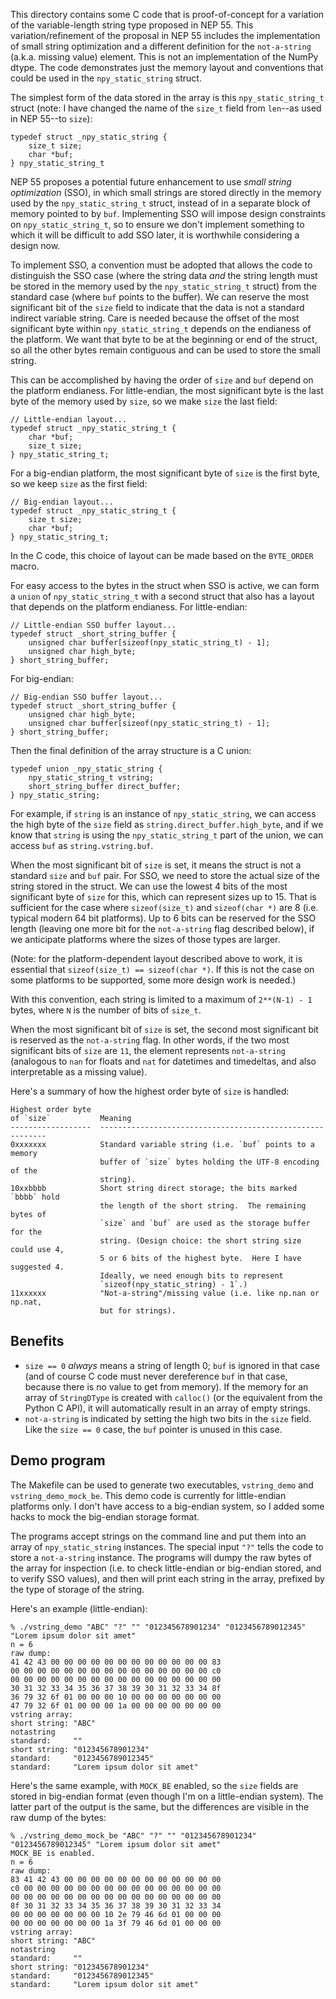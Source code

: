 This directory contains some C code that is proof-of-concept for a
variation of the variable-length string type proposed in NEP 55.
This variation/refinement of the proposal in NEP 55 includes the implementation
of small string optimization and a different definition for the `not-a-string`
(a.k.a. missing value) element.  This is not an implementation of the NumPy
dtype.  The code demonstrates just the memory layout and conventions that could
be used in the `npy_static_string` struct.

The simplest form of the data stored in the array is this `npy_static_string_t`
struct (note: I have changed the name of the `size_t` field from `len`--as used
in NEP 55--to `size`):

    typedef struct _npy_static_string {
        size_t size;
        char *buf;
    } npy_static_string_t

NEP 55 proposes a potential future enhancement to use *small string optimization*
(SSO), in which small strings are stored directly in the memory used by the
`npy_static_string_t` struct, instead of in a separate block of memory pointed to
by `buf`.  Implementing SSO will impose design constraints on `npy_static_string_t`,
so to ensure we don't implement something to which it will be difficult to add SSO
later, it is worthwhile considering a design now.

To implement SSO, a convention must be adopted that allows the code to
distinguish the SSO case (where the string data *and* the string length must
be stored in the memory used by the `npy_static_string_t` struct) from the standard
case (where `buf` points to the buffer).  We can reserve the most significant bit
of the `size` field to indicate that the data is not a standard indirect variable
string.  Care is needed because the offset of the most significant byte within
`npy_static_string_t` depends on the endianess of the platform.  We want that byte
to be at the beginning or end of the struct, so all the other bytes remain
contiguous and can be used to store the small string.

This can be accomplished by having the order of `size` and `buf` depend on the
platform endianess.  For little-endian, the most significant byte is the last
byte of the memory used by `size`, so we make `size` the last field:

    // Little-endian layout...
    typedef struct _npy_static_string_t {
        char *buf;
        size_t size;
    } npy_static_string_t;

For a big-endian platform, the most significant byte of `size` is the first
byte, so we keep `size` as the first field:

    // Big-endian layout...
    typedef struct _npy_static_string_t {
        size_t size;
        char *buf;
    } npy_static_string_t;

In the C code, this choice of layout can be made based on the `BYTE_ORDER`
macro.

For easy access to the bytes in the struct when SSO is active, we can form
a `union` of `npy_static_string_t` with a second struct that also has a layout
that depends on the platform endianess.  For little-endian:

    // Little-endian SSO buffer layout...
    typedef struct _short_string_buffer {
        unsigned char buffer[sizeof(npy_static_string_t) - 1];
        unsigned char high_byte;
    } short_string_buffer;

For big-endian:

    // Big-endian SSO buffer layout...
    typedef struct _short_string_buffer {
        unsigned char high_byte;
        unsigned char buffer[sizeof(npy_static_string_t) - 1];
    } short_string_buffer;

Then the final definition of the array structure is a C union:

    typedef union _npy_static_string {
        npy_static_string_t vstring;
        short_string_buffer direct_buffer;
    } npy_static_string;

For example, if `string` is an instance of `npy_static_string`, we can
access the high byte of the `size` field as `string.direct_buffer.high_byte`,
and if we know that `string` is using the `npy_static_string_t` part of
the union, we can access `buf` as `string.vstring.buf`.

When the most significant bit of `size` is set, it means the struct is not
a standard `size` and `buf` pair.  For SSO, we need to store the actual size
of the string stored in the struct.  We can use the lowest 4 bits of the
most significant byte of `size` for this, which can represent sizes up to 15.
That is sufficient for the case where `sizeof(size_t)` and `sizeof(char *)`
are 8 (i.e. typical modern 64 bit platforms).  Up to 6 bits can be reserved
for the SSO length (leaving one more bit for the `not-a-string` flag
described below), if we anticipate platforms where the sizes of those types
are larger.

(Note: for the platform-dependent layout described above to work, it is
essential that `sizeof(size_t) == sizeof(char *)`.  If this is not the case
on some platforms to be supported, some more design work is needed.)

With this convention, each string is limited to a maximum of `2**(N-1) - 1`
bytes, where `N` is the number of bits of `size_t`.

When the most significant bit of `size` is set, the second most significant
bit is reserved as the `not-a-string` flag.  In other words, if the two
most significant bits of `size` are `11`, the element represents `not-a-string`
(analogous to `nan` for floats and `nat` for datetimes and timedeltas, and
also interpretable as a missing value).

Here's a summary of how the highest order byte of `size` is handled:

    Highest order byte
    of `size`           Meaning
    ------------------  ----------------------------------------------------------
    0xxxxxxx            Standard variable string (i.e. `buf` points to a memory
                        buffer of `size` bytes holding the UTF-8 encoding of the
                        string).
    10xxbbbb            Short string direct storage; the bits marked `bbbb` hold
                        the length of the short string.  The remaining bytes of
                        `size` and `buf` are used as the storage buffer for the
                        string. (Design choice: the short string size could use 4,
                        5 or 6 bits of the highest byte.  Here I have suggested 4.
                        Ideally, we need enough bits to represent
                        `sizeof(npy_static_string) - 1`.)
    11xxxxxx            "Not-a-string"/missing value (i.e. like np.nan or np.nat,
                        but for strings).


Benefits
--------

* `size == 0` *always* means a string of length 0; `buf` is ignored in that
  case (and of course C code must never dereference `buf` in that case, because
  there is no value to get from memory).  If the memory for an array of
  `StringDType` is created with `calloc()` (or the equivalent from the Python
  C API), it will automatically result in an array of empty strings.
* `not-a-string` is indicated by setting the high two bits in the `size` field.
  Like the `size == 0` case, the `buf` pointer is unused in this case.

Demo program
------------
The Makefile can be used to generate two executables, `vstring_demo` and
`vstring_demo_mock_be`.  This demo code is currently for little-endian
platforms only.  I don't have access to a big-endian system, so I added
some hacks to mock the big-endian storage format.

The programs accept strings on the command line and put them into an array
of `npy_static_string` instances.  The special input `"?"` tells the code
to store a `not-a-string` instance.  The programs will dumpy the raw bytes
of the array for inspection (i.e. to check little-endian or big-endian
stored, and to verify SSO values), and then will print each string in the
array, prefixed by the type of storage of the string.

Here's an example (little-endian):

    % ./vstring_demo "ABC" "?" "" "012345678901234" "0123456789012345" "Lorem ipsum dolor sit amet"
    n = 6
    raw dump:
    41 42 43 00 00 00 00 00 00 00 00 00 00 00 00 83 
    00 00 00 00 00 00 00 00 00 00 00 00 00 00 00 c0 
    00 00 00 00 00 00 00 00 00 00 00 00 00 00 00 00 
    30 31 32 33 34 35 36 37 38 39 30 31 32 33 34 8f 
    36 79 32 6f 01 00 00 00 10 00 00 00 00 00 00 00 
    47 79 32 6f 01 00 00 00 1a 00 00 00 00 00 00 00 
    vstring array:
    short string: "ABC"
    notastring
    standard:     ""
    short string: "012345678901234"
    standard:     "0123456789012345"
    standard:     "Lorem ipsum dolor sit amet"

Here's the same example, with `MOCK_BE` enabled, so the `size` fields
are stored in big-endian format (even though I'm on a little-endian
system).  The latter part of the output is the same, but the differences
are visible in the raw dump of the bytes:

    % ./vstring_demo_mock_be "ABC" "?" "" "012345678901234" "0123456789012345" "Lorem ipsum dolor sit amet"
    MOCK_BE is enabled.
    n = 6
    raw dump:
    83 41 42 43 00 00 00 00 00 00 00 00 00 00 00 00 
    c0 00 00 00 00 00 00 00 00 00 00 00 00 00 00 00 
    00 00 00 00 00 00 00 00 00 00 00 00 00 00 00 00 
    8f 30 31 32 33 34 35 36 37 38 39 30 31 32 33 34 
    00 00 00 00 00 00 00 10 2e 79 46 6d 01 00 00 00 
    00 00 00 00 00 00 00 1a 3f 79 46 6d 01 00 00 00 
    vstring array:
    short string: "ABC"
    notastring
    standard:     ""
    short string: "012345678901234"
    standard:     "0123456789012345"
    standard:     "Lorem ipsum dolor sit amet"
